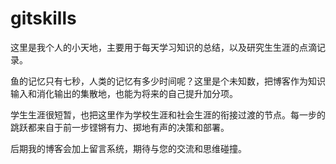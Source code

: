 # gitskills

这里是我个人的小天地，主要用于每天学习知识的总结，以及研究生生涯的点滴记录。

鱼的记忆只有七秒，人类的记忆有多少时间呢？这里是个未知数，把博客作为知识输入和消化输出的集散地，也能为将来的自己提升加分项。

学生生涯很短暂，也把这里作为学校生涯和社会生涯的衔接过渡的节点。每一步的跳跃都来自于前一步铿锵有力、掷地有声的决策和部署。
 
后期我的博客会加上留言系统，期待与您的交流和思维碰撞。